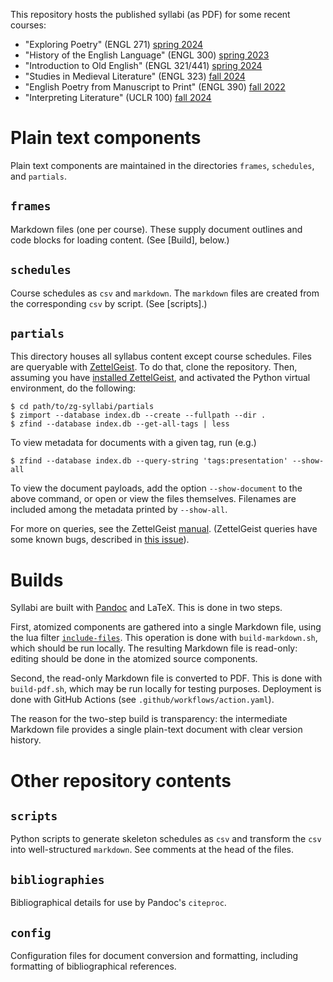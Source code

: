This repository hosts the published syllabi (as PDF) for some recent courses:

- "Exploring Poetry" (ENGL 271)
  [spring 2024](https://icornelius.github.io/zg-syllabi/files/engl271-2024-spring.pdf)
- "History of the English Language" (ENGL 300)
  [spring 2023](https://icornelius.github.io/zg-syllabi/files/engl300-2023-spring.pdf)
- "Introduction to Old English" (ENGL 321/441)
  [spring 2024](https://icornelius.github.io/zg-syllabi/files/engl441-2024-spring.pdf)
- "Studies in Medieval Literature" (ENGL 323)
  [fall 2024](https://github.com/icornelius/zg-syllabi/releases/latest/download/engl323-2024-fall.pdf)
- "English Poetry from Manuscript to Print" (ENGL 390)
  [fall 2022](https://icornelius.github.io/zg-syllabi/files/engl390-2022-fall.pdf)
- "Interpreting Literature" (UCLR 100)
  [fall 2024](https://github.com/icornelius/zg-syllabi/releases/latest/download/uclr100-2024-fall.pdf)

# Plain text components
Plain text components are maintained in the directories `frames`, `schedules`, and `partials`.

## `frames`
Markdown files (one per course).
These supply document outlines and code blocks for loading content.
(See [Build], below.)

## `schedules`
Course schedules as `csv` and `markdown`.
The `markdown` files are created from the corresponding `csv` by script.
(See [scripts].)

## `partials`
This directory houses all syllabus content except course schedules.
Files are queryable with [ZettelGeist](https://zettelgeist.org/).
To do that, clone the repository.
Then, assuming you have [installed ZettelGeist](https://github.com/ZettelGeist/zettelgeist/wiki/Installing-the-Tools), and activated the Python virtual environment, do the following:

```shell
$ cd path/to/zg-syllabi/partials
$ zimport --database index.db --create --fullpath --dir .
$ zfind --database index.db --get-all-tags | less
```

To view metadata for documents with a given tag, run (e.g.)

```shell
$ zfind --database index.db --query-string 'tags:presentation' --show-all
```

To view the document payloads, add the option `--show-document` to the above command, or open or view the files themselves.
Filenames are included among the metadata printed by `--show-all`.

For more on queries, see the ZettelGeist [manual](https://github.com/ZettelGeist/zettelgeist/wiki/Manual#zfind).
(ZettelGeist queries have some known bugs, described in [this issue](https://github.com/ZettelGeist/zettelgeist/issues/38)).

# Builds
Syllabi are built with [Pandoc](https://pandoc.org/) and LaTeX.
This is done in two steps.

First, atomized components are gathered into a single Markdown file, using the lua filter [`include-files`](https://github.com/pandoc/lua-filters/tree/master/include-files).
This operation is done with `build-markdown.sh`, which should be run locally.
The resulting Markdown file is read-only: editing should be done in the atomized source components.

Second, the read-only Markdown file is converted to PDF.
This is done with `build-pdf.sh`, which may be run locally for testing purposes.
Deployment is done with GitHub Actions (see `.github/workflows/action.yaml`).

The reason for the two-step build is transparency:
the intermediate Markdown file provides a single plain-text document with clear version history.

# Other repository contents
## `scripts`
Python scripts to generate skeleton schedules as `csv` and transform the `csv` into well-structured `markdown`.
See comments at the head of the files.

## `bibliographies`
Bibliographical details for use by Pandoc's `citeproc`.

## `config`
Configuration files for document conversion and formatting, including formatting of bibliographical references.
